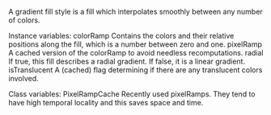 A gradient fill style is a fill which interpolates smoothly between any number of colors.Instance variables:	colorRamp	<Array of: Association> Contains the colors and their relative positions along the fill, which is a number between zero and one.	pixelRamp	<Bitmap>		A cached version of the colorRamp to avoid needless recomputations.	radial		<Boolean>	If true, this fill describes a radial gradient. If false, it is a linear gradient.	isTranslucent	<Boolean>	A (cached) flag determining if there are any translucent colors involved.Class variables:	PixelRampCache <LRUCache>	Recently used pixelRamps. They tend to have high temporal locality and this saves space and time.
